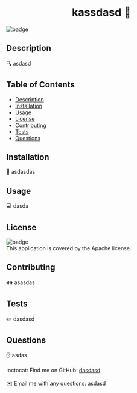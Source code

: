 
<h1 align="center">kassdasd 🚀 </h1>

![badge](https://img.shields.io/badge/license-Apache-brightgreen)<br />
## Description
🔍 asdasd
## Table of Contents
- [Description](#description)
- [Installation](#installation)
- [Usage](#usage)
- [License](#license)
- [Contributing](#contributing)
- [Tests](#tests)
- [Questions](#questions)
## Installation
💾 asdasdas
## Usage
💻 dasda
## License
![badge](https://img.shields.io/badge/license-Apache-brightgreen)
<br />
This application is covered by the Apache license. 
## Contributing
👪 asasdas
## Tests
✏️ dasdasd
## Questions
✋ asdas<br />
<br />
:octocat: Find me on GitHub: [dasdasd](https://github.com/dasdasd)<br />
<br />
✉️ Email me with any questions: asdasd<br /><br />
  